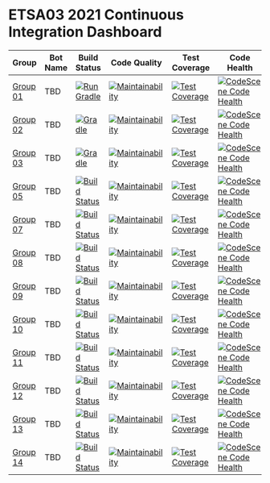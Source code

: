 # ETSA03 2021 Continuous Integration Dashboard

| Group | Bot Name | Build Status  | Code Quality | Test Coverage | Code Health |
| ------------- | ------------- | ------------- | ------------ | -------------------- | -------------------- |
| [Group 01](https://github.com/lunduniversity-etsa03-2021/group01) | TBD | [![Run Gradle](https://github.com/lunduniversity-etsa03-2021/group01/actions/workflows/build_and_test.yml/badge.svg)](https://github.com/lunduniversity-etsa03-2021/group01/actions/workflows/build_and_test.yml) | [![Maintainability](https://api.codeclimate.com/v1/badges/35b97595d7816841a2dc/maintainability)](https://codeclimate.com/repos/6051f3043211b301b5011354/maintainability) | [![Test Coverage](https://api.codeclimate.com/v1/badges/35b97595d7816841a2dc/test_coverage)](https://codeclimate.com/repos/6051f3043211b301b5011354/test_coverage) | [![CodeScene Code Health](https://codescene.io/projects/7495/status-badges/code-health)](https://codescene.io/projects/7495) |
| [Group 02](https://github.com/lunduniversity-etsa03-2021/group02) | TBD | [![Gradle](https://github.com/lunduniversity-etsa03-2021/group02/actions/workflows/build_and_test.yml/badge.svg)](https://github.com/lunduniversity-etsa03-2021/group02/actions/workflows/build_and_test.yml) | [![Maintainability](https://api.codeclimate.com/v1/badges/8f047319b7742941fc14/maintainability)](https://codeclimate.com/repos/605200e18634e7470f000141/maintainability) | [![Test Coverage](https://api.codeclimate.com/v1/badges/8f047319b7742941fc14/test_coverage)](https://codeclimate.com/repos/605200e18634e7470f000141/test_coverage) | [![CodeScene Code Health](https://codescene.io/projects/7496/status-badges/code-health)](https://codescene.io/projects/7496) |
| [Group 03](https://github.com/lunduniversity-etsa03-2021/group03) | TBD | [![Gradle](https://github.com/lunduniversity-etsa03-2021/group03/actions/workflows/build_and_test.yml/badge.svg)](https://github.com/lunduniversity-etsa03-2021/group03/actions/workflows/build_and_test.yml) | [![Maintainability](https://api.codeclimate.com/v1/badges/0eb9e308edfd8c7e6cb3/maintainability)](https://codeclimate.com/repos/605205a0c80aaf46fa000eec/maintainability) | [![Test Coverage](https://api.codeclimate.com/v1/badges/0eb9e308edfd8c7e6cb3/test_coverage)](https://codeclimate.com/repos/605205a0c80aaf46fa000eec/test_coverage) | [![CodeScene Code Health](https://codescene.io/projects/7497/status-badges/code-health)](https://codescene.io/projects/7497) |
| [Group 05](https://github.com/lunduniversity-etsa03-2021/group05) | TBD | [![Build Status](https://travis-ci.com/lunduniversity-etsa03-2020/group05.svg?token=5APFjNjjtcXBExwy1SfH&branch=master)](https://travis-ci.com/lunduniversity-etsa03-2020/group05) | [![Maintainability](https://api.codeclimate.com/v1/badges/a380bd71942a6dbe62c2/maintainability)](https://codeclimate.com/repos/5e760e8801cf070177003904/maintainability) | [![Test Coverage](https://api.codeclimate.com/v1/badges/a380bd71942a6dbe62c2/test_coverage)](https://codeclimate.com/repos/5e760e8801cf070177003904/test_coverage) | [![CodeScene Code Health](https://codescene.io/projects/7499/status-badges/code-health)](https://codescene.io/projects/7499) |
| [Group 07](https://github.com/lunduniversity-etsa03-2021/group07) | TBD | [![Build Status](https://travis-ci.com/lunduniversity-etsa03-2020/group07.svg?token=5APFjNjjtcXBExwy1SfH&branch=master)](https://travis-ci.com/lunduniversity-etsa03-2020/group07) | [![Maintainability](https://api.codeclimate.com/v1/badges/2cf75896fb7f0e8677be/maintainability)](https://codeclimate.com/repos/5e7610bef5f0d001b6004e3b/maintainability) | [![Test Coverage](https://api.codeclimate.com/v1/badges/2cf75896fb7f0e8677be/test_coverage)](https://codeclimate.com/repos/5e7610bef5f0d001b6004e3b/test_coverage) | [![CodeScene Code Health](https://codescene.io/projects/7501/status-badges/code-health)](https://codescene.io/projects/7501) |
| [Group 08](https://github.com/lunduniversity-etsa03-2021/group08) | TBD | [![Build Status](https://travis-ci.com/lunduniversity-etsa03-2020/group08.svg?token=5APFjNjjtcXBExwy1SfH&branch=master)](https://travis-ci.com/lunduniversity-etsa03-2020/group08) | [![Maintainability](https://api.codeclimate.com/v1/badges/cabf18f009ba37e13986/maintainability)](https://codeclimate.com/repos/5e7612088d2ea80162006a96/maintainability) | [![Test Coverage](https://api.codeclimate.com/v1/badges/cabf18f009ba37e13986/test_coverage)](https://codeclimate.com/repos/5e7612088d2ea80162006a96/test_coverage) | [![CodeScene Code Health](https://codescene.io/projects/7502/status-badges/code-health)](https://codescene.io/projects/7502) |
| [Group 09](https://github.com/lunduniversity-etsa03-2021/group09) | TBD | [![Build Status](https://travis-ci.com/lunduniversity-etsa03-2020/group09.svg?token=5APFjNjjtcXBExwy1SfH&branch=master)](https://travis-ci.com/lunduniversity-etsa03-2020/group09) | [![Maintainability](https://api.codeclimate.com/v1/badges/d17b15b42b9e49957b63/maintainability)](https://codeclimate.com/repos/5e7636d45c8bd401630063b8/maintainability) | [![Test Coverage](https://api.codeclimate.com/v1/badges/d17b15b42b9e49957b63/test_coverage)](https://codeclimate.com/repos/5e7636d45c8bd401630063b8/test_coverage) | [![CodeScene Code Health](https://codescene.io/projects/7756/status-badges/code-health)](https://codescene.io/projects/7756) |
| [Group 10](https://github.com/lunduniversity-etsa03-2021/group10) | TBD | [![Build Status](https://travis-ci.com/lunduniversity-etsa03-2020/group10.svg?token=5APFjNjjtcXBExwy1SfH&branch=master)](https://travis-ci.com/lunduniversity-etsa03-2020/group10) | [![Maintainability](https://api.codeclimate.com/v1/badges/a1ad72c1250cc79cd39a/maintainability)](https://codeclimate.com/repos/5e7637f45c8bd4014d0083ad/maintainability) | [![Test Coverage](https://api.codeclimate.com/v1/badges/a1ad72c1250cc79cd39a/test_coverage)](https://codeclimate.com/repos/5e7637f45c8bd4014d0083ad/test_coverage) | [![CodeScene Code Health](https://codescene.io/projects/7504/status-badges/code-health)](https://codescene.io/projects/7504) |
| [Group 11](https://github.com/lunduniversity-etsa03-2021/group11) | TBD | [![Build Status](https://travis-ci.com/lunduniversity-etsa03-2020/group11.svg?token=5APFjNjjtcXBExwy1SfH&branch=master)](https://travis-ci.com/lunduniversity-etsa03-2020/group11) | [![Maintainability](https://api.codeclimate.com/v1/badges/260e92aabbfe32139592/maintainability)](https://codeclimate.com/repos/5e76390f60c99801a4006495/maintainability) | [![Test Coverage](https://api.codeclimate.com/v1/badges/260e92aabbfe32139592/test_coverage)](https://codeclimate.com/repos/5e76390f60c99801a4006495/test_coverage) | [![CodeScene Code Health](https://codescene.io/projects/7505/status-badges/code-health)](https://codescene.io/projects/7505) |
| [Group 12](https://github.com/lunduniversity-etsa03-2021/group12) | TBD | [![Build Status](https://travis-ci.com/lunduniversity-etsa03-2020/group12.svg?token=5APFjNjjtcXBExwy1SfH&branch=master)](https://travis-ci.com/lunduniversity-etsa03-2020/group12) | [![Maintainability](https://api.codeclimate.com/v1/badges/1fbb7333b22d61fdfc29/maintainability)](https://codeclimate.com/repos/5e7639cb01cf0701b60081a5/maintainability) | [![Test Coverage](https://api.codeclimate.com/v1/badges/1fbb7333b22d61fdfc29/test_coverage)](https://codeclimate.com/repos/5e7639cb01cf0701b60081a5/test_coverage) | [![CodeScene Code Health](https://codescene.io/projects/7506/status-badges/code-health)](https://codescene.io/projects/7506) |
| [Group 13](https://github.com/lunduniversity-etsa03-2021/group13) | TBD | [![Build Status](https://travis-ci.com/lunduniversity-etsa03-2020/group13.svg?token=5APFjNjjtcXBExwy1SfH&branch=master)](https://travis-ci.com/lunduniversity-etsa03-2020/group13) | [![Maintainability](https://api.codeclimate.com/v1/badges/e1595d75ded02e1eee28/maintainability)](https://codeclimate.com/repos/5e763adf60c998014d004e96/maintainability) | [![Test Coverage](https://api.codeclimate.com/v1/badges/e1595d75ded02e1eee28/test_coverage)](https://codeclimate.com/repos/5e763adf60c998014d004e96/test_coverage) | [![CodeScene Code Health](https://codescene.io/projects/7507/status-badges/code-health)](https://codescene.io/projects/7507) |
| [Group 14](https://github.com/lunduniversity-etsa03-2021/group14) | TBD | [![Build Status](https://travis-ci.com/lunduniversity-etsa03-2020/group14.svg?token=5APFjNjjtcXBExwy1SfH&branch=master)](https://travis-ci.com/lunduniversity-etsa03-2020/group14) | [![Maintainability](https://api.codeclimate.com/v1/badges/f7fb0a832827bb8cc5ab/maintainability)](https://codeclimate.com/repos/5e763f63f494ac01b800549f/maintainability) | [![Test Coverage](https://api.codeclimate.com/v1/badges/f7fb0a832827bb8cc5ab/test_coverage)](https://codeclimate.com/repos/5e763f63f494ac01b800549f/test_coverage) | [![CodeScene Code Health](https://codescene.io/projects/7508/status-badges/code-health)](https://codescene.io/projects/7508) |
